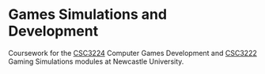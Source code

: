 Games Simulations and Development
=================================

Coursework for the
[CSC3224](http://www.ncl.ac.uk/module-catalogue/module.php?code=CSC3224)
Computer Games Development and
[CSC3222](http://www.ncl.ac.uk/module-catalogue/module.php?code=CSC3222) Gaming
Simulations modules at Newcastle University.
